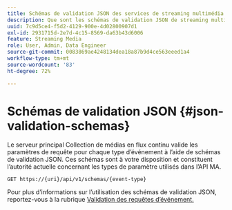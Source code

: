 ```yaml
---
title: Schémas de validation JSON des services de streaming multimédia
description: Que sont les schémas de validation JSON de streaming multimédia et comment sont-ils utilisés pour déterminer les paramètres corrects du corps de la requête pour chaque type d’événement ?
uuid: 7c9d5ce4-f5d2-4129-900e-4d02800907d1
exl-id: 2931715d-2e7d-4c15-8569-da63b43d6006
feature: Streaming Media
role: User, Admin, Data Engineer
source-git-commit: 0083869ae4248134dea18a87b9d4ce563eeed1a4
workflow-type: tm+mt
source-wordcount: '83'
ht-degree: 72%

---
```


# Schémas de validation JSON {#json-validation-schemas}

Le serveur principal Collection de médias en flux continu valide les paramètres de requête pour chaque type d’événement à l’aide de schémas de validation JSON. Ces schémas sont à votre disposition et constituent l’autorité actuelle concernant les types de paramètre utilisés dans l’API MA.

`GET https://{uri}/api/v1/schemas/{event-type}`

Pour plus d’informations sur l’utilisation des schémas de validation JSON, reportez-vous à la rubrique [Validation des requêtes d’événement.](../mc-api-impl/mc-api-validate-reqs.md)
